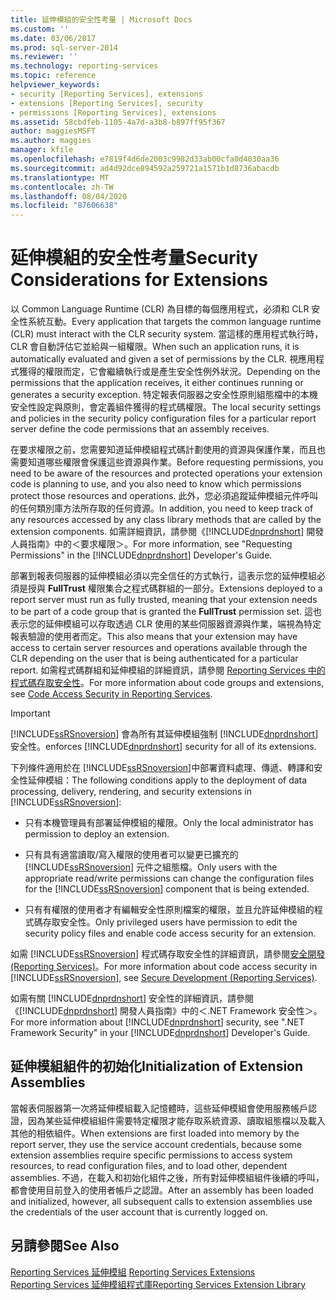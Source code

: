 ```yaml
---
title: 延伸模組的安全性考量 | Microsoft Docs
ms.custom: ''
ms.date: 03/06/2017
ms.prod: sql-server-2014
ms.reviewer: ''
ms.technology: reporting-services
ms.topic: reference
helpviewer_keywords:
- security [Reporting Services], extensions
- extensions [Reporting Services], security
- permissions [Reporting Services], extensions
ms.assetid: 58cbdfeb-1105-4a7d-a3b8-b897ff95f367
author: maggiesMSFT
ms.author: maggies
manager: kfile
ms.openlocfilehash: e7819f4d6de2003c9982d33ab00cfa0d4030aa36
ms.sourcegitcommit: ad4d92dce894592a259721a1571b1d8736abacdb
ms.translationtype: MT
ms.contentlocale: zh-TW
ms.lasthandoff: 08/04/2020
ms.locfileid: "87606638"
---
```

# <a name="security-considerations-for-extensions"></a><span data-ttu-id="acea2-102">延伸模組的安全性考量</span><span class="sxs-lookup"><span data-stu-id="acea2-102">Security Considerations for Extensions</span></span>
  <span data-ttu-id="acea2-103">以 Common Language Runtime (CLR) 為目標的每個應用程式，必須和 CLR 安全性系統互動。</span><span class="sxs-lookup"><span data-stu-id="acea2-103">Every application that targets the common language runtime (CLR) must interact with the CLR security system.</span></span> <span data-ttu-id="acea2-104">當這樣的應用程式執行時，CLR 會自動評估它並給與一組權限。</span><span class="sxs-lookup"><span data-stu-id="acea2-104">When such an application runs, it is automatically evaluated and given a set of permissions by the CLR.</span></span> <span data-ttu-id="acea2-105">視應用程式獲得的權限而定，它會繼續執行或是產生安全性例外狀況。</span><span class="sxs-lookup"><span data-stu-id="acea2-105">Depending on the permissions that the application receives, it either continues running or generates a security exception.</span></span> <span data-ttu-id="acea2-106">特定報表伺服器之安全性原則組態檔中的本機安全性設定與原則，會定義組件獲得的程式碼權限。</span><span class="sxs-lookup"><span data-stu-id="acea2-106">The local security settings and policies in the security policy configuration files for a particular report server define the code permissions that an assembly receives.</span></span>  
  
 <span data-ttu-id="acea2-107">在要求權限之前，您需要知道延伸模組程式碼計劃使用的資源與保護作業，而且也需要知道哪些權限會保護這些資源與作業。</span><span class="sxs-lookup"><span data-stu-id="acea2-107">Before requesting permissions, you need to be aware of the resources and protected operations your extension code is planning to use, and you also need to know which permissions protect those resources and operations.</span></span> <span data-ttu-id="acea2-108">此外，您必須追蹤延伸模組元件呼叫的任何類別庫方法所存取的任何資源。</span><span class="sxs-lookup"><span data-stu-id="acea2-108">In addition, you need to keep track of any resources accessed by any class library methods that are called by the extension components.</span></span> <span data-ttu-id="acea2-109">如需詳細資訊，請參閱《[!INCLUDE[dnprdnshort](../../includes/dnprdnshort-md.md)] 開發人員指南》中的＜要求權限＞。</span><span class="sxs-lookup"><span data-stu-id="acea2-109">For more information, see "Requesting Permissions" in the [!INCLUDE[dnprdnshort](../../includes/dnprdnshort-md.md)] Developer's Guide.</span></span>  
  
 <span data-ttu-id="acea2-110">部署到報表伺服器的延伸模組必須以完全信任的方式執行，這表示您的延伸模組必須是授與 **FullTrust** 權限集合之程式碼群組的一部分。</span><span class="sxs-lookup"><span data-stu-id="acea2-110">Extensions deployed to a report server must run as fully trusted, meaning that your extension needs to be part of a code group that is granted the **FullTrust** permission set.</span></span> <span data-ttu-id="acea2-111">這也表示您的延伸模組可以存取透過 CLR 使用的某些伺服器資源與作業，端視為特定報表驗證的使用者而定。</span><span class="sxs-lookup"><span data-stu-id="acea2-111">This also means that your extension may have access to certain server resources and operations available through the CLR depending on the user that is being authenticated for a particular report.</span></span> <span data-ttu-id="acea2-112">如需程式碼群組和延伸模組的詳細資訊，請參閱 [Reporting Services 中的程式碼存取安全性](secure-development/code-access-security-in-reporting-services.md)。</span><span class="sxs-lookup"><span data-stu-id="acea2-112">For more information about code groups and extensions, see [Code Access Security in Reporting Services](secure-development/code-access-security-in-reporting-services.md).</span></span>  
  
> [!IMPORTANT]  
>  [!INCLUDE[ssRSnoversion](../../includes/ssrsnoversion-md.md)] <span data-ttu-id="acea2-113">會為所有其延伸模組強制 [!INCLUDE[dnprdnshort](../../includes/dnprdnshort-md.md)] 安全性。</span><span class="sxs-lookup"><span data-stu-id="acea2-113">enforces [!INCLUDE[dnprdnshort](../../includes/dnprdnshort-md.md)] security for all of its extensions.</span></span>  
  
 <span data-ttu-id="acea2-114">下列條件適用於在 [!INCLUDE[ssRSnoversion](../../includes/ssrsnoversion-md.md)]中部署資料處理、傳遞、轉譯和安全性延伸模組：</span><span class="sxs-lookup"><span data-stu-id="acea2-114">The following conditions apply to the deployment of data processing, delivery, rendering, and security extensions in [!INCLUDE[ssRSnoversion](../../includes/ssrsnoversion-md.md)]:</span></span>  
  
-   <span data-ttu-id="acea2-115">只有本機管理員有部署延伸模組的權限。</span><span class="sxs-lookup"><span data-stu-id="acea2-115">Only the local administrator has permission to deploy an extension.</span></span>  
  
-   <span data-ttu-id="acea2-116">只有具有適當讀取/寫入權限的使用者可以變更已擴充的 [!INCLUDE[ssRSnoversion](../../includes/ssrsnoversion-md.md)] 元件之組態檔。</span><span class="sxs-lookup"><span data-stu-id="acea2-116">Only users with the appropriate read/write permissions can change the configuration files for the [!INCLUDE[ssRSnoversion](../../includes/ssrsnoversion-md.md)] component that is being extended.</span></span>  
  
-   <span data-ttu-id="acea2-117">只有有權限的使用者才有編輯安全性原則檔案的權限，並且允許延伸模組的程式碼存取安全性。</span><span class="sxs-lookup"><span data-stu-id="acea2-117">Only privileged users have permission to edit the security policy files and enable code access security for an extension.</span></span>  
  
 <span data-ttu-id="acea2-118">如需 [!INCLUDE[ssRSnoversion](../../includes/ssrsnoversion-md.md)] 程式碼存取安全性的詳細資訊，請參閱[安全開發 &#40;Reporting Services&#41;](secure-development/secure-development-reporting-services.md)。</span><span class="sxs-lookup"><span data-stu-id="acea2-118">For more information about code access security in [!INCLUDE[ssRSnoversion](../../includes/ssrsnoversion-md.md)], see [Secure Development &#40;Reporting Services&#41;](secure-development/secure-development-reporting-services.md).</span></span>  
  
 <span data-ttu-id="acea2-119">如需有關 [!INCLUDE[dnprdnshort](../../includes/dnprdnshort-md.md)] 安全性的詳細資訊，請參閱《[!INCLUDE[dnprdnshort](../../includes/dnprdnshort-md.md)] 開發人員指南》中的＜.NET Framework 安全性＞。</span><span class="sxs-lookup"><span data-stu-id="acea2-119">For more information about [!INCLUDE[dnprdnshort](../../includes/dnprdnshort-md.md)] security, see ".NET Framework Security" in your [!INCLUDE[dnprdnshort](../../includes/dnprdnshort-md.md)] Developer's Guide.</span></span>  
  
## <a name="initialization-of-extension-assemblies"></a><span data-ttu-id="acea2-120">延伸模組組件的初始化</span><span class="sxs-lookup"><span data-stu-id="acea2-120">Initialization of Extension Assemblies</span></span>  
 <span data-ttu-id="acea2-121">當報表伺服器第一次將延伸模組載入記憶體時，這些延伸模組會使用服務帳戶認證，因為某些延伸模組組件需要特定權限才能存取系統資源、讀取組態檔以及載入其他的相依組件。</span><span class="sxs-lookup"><span data-stu-id="acea2-121">When extensions are first loaded into memory by the report server, they use the service account credentials, because some extension assemblies require specific permissions to access system resources, to read configuration files, and to load other, dependent assemblies.</span></span> <span data-ttu-id="acea2-122">不過，在載入和初始化組件之後，所有對延伸模組組件後續的呼叫，都會使用目前登入的使用者帳戶之認證。</span><span class="sxs-lookup"><span data-stu-id="acea2-122">After an assembly has been loaded and initialized, however, all subsequent calls to extension assemblies use the credentials of the user account that is currently logged on.</span></span>  
  
## <a name="see-also"></a><span data-ttu-id="acea2-123">另請參閱</span><span class="sxs-lookup"><span data-stu-id="acea2-123">See Also</span></span>  
 <span data-ttu-id="acea2-124">[Reporting Services 延伸模組](reporting-services-extensions.md) </span><span class="sxs-lookup"><span data-stu-id="acea2-124">[Reporting Services Extensions](reporting-services-extensions.md) </span></span>  
 [<span data-ttu-id="acea2-125">Reporting Services 延伸模組程式庫</span><span class="sxs-lookup"><span data-stu-id="acea2-125">Reporting Services Extension Library</span></span>](reporting-services-extension-library.md)  
  
  

